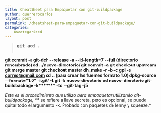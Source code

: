```yaml
---
title: CheatSheet para Empaquetar con git-buildpackage
author: guerrerocarlos
layout: post
permalink: /cheatsheet-para-empaquetar-con-git-buildpackage/
categories:
  - Uncategorized
---
```

> <pre><strong>git add .
git commit -a
git-dch --release -a --id-length=7 --full
(directorio renombrado)
cd ../nuevo-directorio/
git commit -a
git checkout upstream
git merge master
git checkout master
dh_make -r -b -c gpl -e correo@gmail.com
cd ..
(para crear las fuentes formato 1.0)
dpkg-source --format="1.0" -i.git/ -I.git -b nuevo-directorio
cd nuevo-directorio
git-buildpackage -k******* -tc --git-tag -j5</strong></pre>

*Este es el procedimiento que utilizo para empaquetar utilizando git-buildpackage, \***\**** se refiere a llave secreta, pero es opcional, se puede quitar todo el argumento -k. Probado con paquetes de lenny y squeeze.*